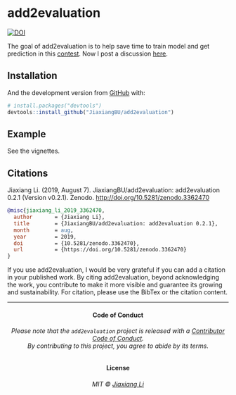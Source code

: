 
<!-- README.md is generated from README.Rmd. Please edit that file -->

# add2evaluation

<!-- badges: start -->

[![DOI](https://zenodo.org/badge/156731270.svg)](https://zenodo.org/badge/latestdoi/156731270)
<!-- badges: end -->

The goal of add2evaluation is to help save time to train model and get
prediction in this
[contest](www.dcjingsai.com/common/cmpt/国能日新光伏功率预测大赛_竞赛信息.html).
Now I post a discussion
[here](http://www.dcjingsai.com/common/bbs/topicDetails.html?tid=2515).

## Installation

And the development version from [GitHub](https://github.com/) with:

``` r
# install.packages("devtools")
devtools::install_github("JiaxiangBU/add2evaluation")
```

## Example

See the vignettes.

## Citations

Jiaxiang Li. (2019, August 7). JiaxiangBU/add2evaluation: add2evaluation
0.2.1 (Version v0.2.1). Zenodo. <http://doi.org/10.5281/zenodo.3362470>

``` bibtex
@misc{jiaxiang_li_2019_3362470,
  author       = {Jiaxiang Li},
  title        = {JiaxiangBU/add2evaluation: add2evaluation 0.2.1},
  month        = aug,
  year         = 2019,
  doi          = {10.5281/zenodo.3362470},
  url          = {https://doi.org/10.5281/zenodo.3362470}
}
```

If you use add2evaluation, I would be very grateful if you can add a
citation in your published work. By citing add2evaluation, beyond
acknowledging the work, you contribute to make it more visible and
guarantee its growing and sustainability. For citation, please use the
BibTex or the citation content.

-----

<h4 align="center">

**Code of Conduct**

</h4>

<h6 align="center">

Please note that the `add2evaluation` project is released with a
[Contributor Code of Conduct](.github/CODE_OF_CONDUCT.md).<br>By
contributing to this project, you agree to abide by its terms.

</h6>

<h4 align="center">

**License**

</h4>

<h6 align="center">

MIT © [Jiaxiang Li](LICENSE.md)

</h6>
